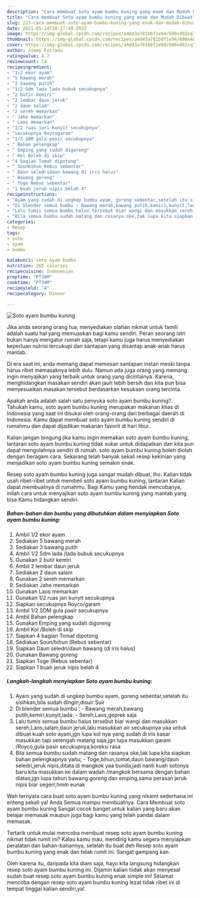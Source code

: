 ```yaml
---
description: "Cara membuat Soto ayam bumbu kuning yang enak dan Mudah Dibuat"
title: "Cara membuat Soto ayam bumbu kuning yang enak dan Mudah Dibuat"
slug: 223-cara-membuat-soto-ayam-bumbu-kuning-yang-enak-dan-mudah-dibuat
date: 2021-05-24T20:17:49.293Z
image: https://img-global.cpcdn.com/recipes/a4d43a781b6f1e94/680x482cq70/soto-ayam-bumbu-kuning-foto-resep-utama.jpg
thumbnail: https://img-global.cpcdn.com/recipes/a4d43a781b6f1e94/680x482cq70/soto-ayam-bumbu-kuning-foto-resep-utama.jpg
cover: https://img-global.cpcdn.com/recipes/a4d43a781b6f1e94/680x482cq70/soto-ayam-bumbu-kuning-foto-resep-utama.jpg
author: Jimmy Estrada
ratingvalue: 4.7
reviewcount: 14
recipeingredient:
- "1/2 ekor ayam"
- "5 bawang merah"
- "3 bawang putih"
- "1/2 Sdm lada lada bubuk secukupnya"
- "2 butir kemiri"
- "2 lembar daun jeruk"
- "2 daun salam"
- "2 sereh memarkan"
- " Jahe memarkan"
- " Laos memarkan"
- "1/2 ruas jari kunyit secukupnya"
- "secukupnya Roycogaram"
- "1/2 SDM gula pasir secukupnya"
- " Bahan pelengkap"
- " Emping yang sudah digoreng"
- " Kol Boleh di skip"
- "4 bagian Tomat dipotong"
- " Sounbihun Rebus sebentar"
- " Daun seledridaun bawang di iris halus"
- " Bawang goreng"
- " Toge Rebus sebentar"
- "1 buah jeruk nipis belah 4"
recipeinstructions:
- "Ayam yang sudah di ungkep bumbu ayam, goreng sebentar,setelah itu sisihkan,bila sudah dingin,disuir Suir"
- "Di blender semua bumbu : Bawang merah,bawang putih,kemiri,kunyit,lada. Sereh,Laos,geprek saja"
- "Lalu tumis semua bumbu halus tersebut biar wangi dan masukkan sereh,Laos,salam,daun jeruk,lalu masukkan air secukupnya yaa untuk dibuat kuah soto ayam,jgn lupa kol nya yang sudah di iris kasar masukkan tapi setengah matang saja,jgn lupa masukkan garam /Royco,gula pasir secukupnya,koreksi rasa"
- "Bila semua bumbu sudah matang dan rasanya oke,tak lupa kita siapkan bahan pelengkapnya yaitu; Toge,bihun,tomat,daun bawang/daun seledri,jeruk nipis,ditata di mangkok yaa bunda,jadi nanti kuah sotonya baru kita masukkan ke dalam wadah /mangkok bersama dengan bahan diatas,jgn lupa taburi bawang goreng dan emping,sama perasan jeruk nipis biar segerr,hmm eunak"
categories:
- Resep
tags:
- soto
- ayam
- bumbu

katakunci: soto ayam bumbu 
nutrition: 265 calories
recipecuisine: Indonesian
preptime: "PT38M"
cooktime: "PT34M"
recipeyield: "4"
recipecategory: Dinner

---
```



![Soto ayam bumbu kuning](https://img-global.cpcdn.com/recipes/a4d43a781b6f1e94/680x482cq70/soto-ayam-bumbu-kuning-foto-resep-utama.jpg)

Jika anda seorang orang tua, menyediakan olahan nikmat untuk famili adalah suatu hal yang memuaskan bagi kamu sendiri. Peran seorang istri bukan hanya mengatur rumah saja, tetapi kamu juga harus menyediakan keperluan nutrisi tercukupi dan santapan yang disantap anak-anak harus mantab.

Di era  saat ini, anda memang dapat memesan santapan instan meski tanpa harus ribet memasaknya lebih dulu. Namun ada juga orang yang memang ingin menyajikan yang terbaik untuk orang yang dicintainya. Karena, menghidangkan masakan sendiri akan jauh lebih bersih dan kita pun bisa menyesuaikan masakan tersebut berdasarkan kesukaan orang tercinta. 



Apakah anda adalah salah satu penyuka soto ayam bumbu kuning?. Tahukah kamu, soto ayam bumbu kuning merupakan makanan khas di Indonesia yang saat ini disukai oleh orang-orang dari berbagai daerah di Indonesia. Kamu dapat membuat soto ayam bumbu kuning sendiri di rumahmu dan dapat dijadikan makanan favorit di hari libur.

Kalian jangan bingung jika kamu ingin memakan soto ayam bumbu kuning, lantaran soto ayam bumbu kuning tidak sukar untuk didapatkan dan kita pun dapat mengolahnya sendiri di rumah. soto ayam bumbu kuning boleh diolah dengan beragam cara. Sekarang telah banyak sekali resep kekinian yang menjadikan soto ayam bumbu kuning semakin enak.

Resep soto ayam bumbu kuning juga sangat mudah dibuat, lho. Kalian tidak usah ribet-ribet untuk membeli soto ayam bumbu kuning, lantaran Kalian dapat membuatnya di rumahmu. Bagi Kamu yang hendak mencobanya, inilah cara untuk menyajikan soto ayam bumbu kuning yang mantab yang bisa Kamu hidangkan sendiri.

<!--inarticleads1-->

##### Bahan-bahan dan bumbu yang dibutuhkan dalam menyiapkan Soto ayam bumbu kuning:

1. Ambil 1/2 ekor ayam
1. Sediakan 5 bawang merah
1. Sediakan 3 bawang putih
1. Ambil 1/2 Sdm lada /lada bubuk secukupnya
1. Gunakan 2 butir kemiri
1. Ambil 2 lembar daun jeruk
1. Sediakan 2 daun salam
1. Gunakan 2 sereh memarkan
1. Sediakan  Jahe memarkan
1. Gunakan  Laos memarkan
1. Gunakan 1/2 ruas jari kunyit secukupnya
1. Siapkan secukupnya Royco/garam
1. Ambil 1/2 SDM gula pasir secukupnya
1. Ambil  Bahan pelengkap
1. Gunakan  Emping yang sudah digoreng
1. Ambil  Kol /Boleh di skip
1. Siapkan 4 bagian Tomat dipotong
1. Sediakan  Soun/bihun (Rebus sebentar)
1. Siapkan  Daun seledri/daun bawang (di iris halus)
1. Gunakan  Bawang goreng
1. Siapkan  Toge (Rebus sebentar)
1. Siapkan 1 buah jeruk nipis belah 4




<!--inarticleads2-->

##### Langkah-langkah menyiapkan Soto ayam bumbu kuning:

1. Ayam yang sudah di ungkep bumbu ayam, goreng sebentar,setelah itu sisihkan,bila sudah dingin,disuir Suir
1. Di blender semua bumbu : - Bawang merah,bawang putih,kemiri,kunyit,lada. - Sereh,Laos,geprek saja
1. Lalu tumis semua bumbu halus tersebut biar wangi dan masukkan sereh,Laos,salam,daun jeruk,lalu masukkan air secukupnya yaa untuk dibuat kuah soto ayam,jgn lupa kol nya yang sudah di iris kasar masukkan tapi setengah matang saja,jgn lupa masukkan garam /Royco,gula pasir secukupnya,koreksi rasa
1. Bila semua bumbu sudah matang dan rasanya oke,tak lupa kita siapkan bahan pelengkapnya yaitu; - Toge,bihun,tomat,daun bawang/daun seledri,jeruk nipis,ditata di mangkok yaa bunda,jadi nanti kuah sotonya baru kita masukkan ke dalam wadah /mangkok bersama dengan bahan diatas,jgn lupa taburi bawang goreng dan emping,sama perasan jeruk nipis biar segerr,hmm eunak




Wah ternyata cara buat soto ayam bumbu kuning yang nikamt sederhana ini enteng sekali ya! Anda Semua mampu membuatnya. Cara Membuat soto ayam bumbu kuning Sangat cocok banget untuk kalian yang baru akan belajar memasak maupun juga bagi kamu yang telah pandai dalam memasak.

Tertarik untuk mulai mencoba membuat resep soto ayam bumbu kuning nikmat tidak rumit ini? Kalau kamu mau, mending kamu segera menyiapkan peralatan dan bahan-bahannya, setelah itu buat deh Resep soto ayam bumbu kuning yang enak dan tidak rumit ini. Sangat gampang kan. 

Oleh karena itu, daripada kita diam saja, hayo kita langsung hidangkan resep soto ayam bumbu kuning ini. Dijamin kalian tiidak akan menyesal sudah buat resep soto ayam bumbu kuning enak simple ini! Selamat mencoba dengan resep soto ayam bumbu kuning lezat tidak ribet ini di tempat tinggal kalian sendiri,ya!.

